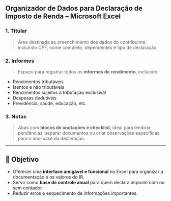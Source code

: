 ## **Organizador de Dados para Declaração de Imposto de Renda – Microsoft Excel**



### 1. **Títular**
> Área destinada ao preenchimento dos dados do contribuinte, incluindo CPF, nome completo, dependentes e tipo de declaração.

### 2. **Informes**
> Espaço para registrar todos os **informes de rendimento**, incluindo:
- Rendimentos tributáveis
- Isentos e não tributáveis
- Rendimentos sujeitos à tributação exclusiva!
- Despesas dedutíveis
- Previdência, saúde, educação, etc.

### 3. **Notas**
> Abas com **blocos de anotações e checklist**, ideal para lembrar pendências, separar documentos ou criar observações específicas para o ano-base da declaração.

---

## 🎯 Objetivo

- Oferecer uma **interface amigável e funcional** no Excel para organizar a documentação e os valores do IR.
- Servir como **base de controle anual** para quem declara imposto com ou sem contador.
- Reduzir erros e esquecimento de informações importantes.
